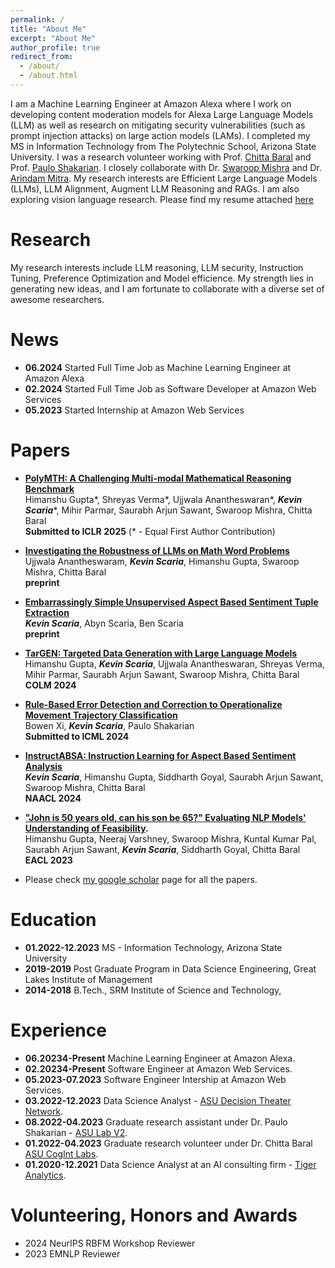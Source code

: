 ```yaml
---
permalink: /
title: "About Me"
excerpt: "About Me"
author_profile: true
redirect_from: 
  - /about/
  - /about.html
---
```


I am a Machine Learning Engineer at Amazon Alexa
where I work on developing content moderation models for Alexa Large Language Models (LLM) as well 
as research on mitigating security vulnerabilities (such as prompt injection attacks) on large action models (LAMs).
I completed my MS in Information Technology from The Polytechnic School, Arizona State University. 
I was a research volunteer working with Prof. [Chitta Baral](https://www.public.asu.edu/~cbaral/) and Prof. [Paulo Shakarian](https://search.asu.edu/profile/2424157). 
I closely collaborate with Dr. [Swaroop Mishra](https://swarooprm.github.io/) and Dr. [Arindam Mitra](https://ari9dam.github.io/). 
My research interests are Efficient Large Language Models (LLMs), LLM Alignment, Augment LLM Reasoning and RAGs.
I am also exploring vision language research.
Please find my resume attached [here](https://drive.google.com/file/d/1ielxtf5bxN0a6WehCDCIUN2bEOE7Pqxp/view?usp=sharing)

Research
======
My research interests include LLM reasoning, LLM security, Instruction Tuning, Preference Optimization and Model efficience. 
My strength lies in generating new ideas, and I am fortunate to collaborate with a diverse set of awesome researchers.

News
======
* **06.2024** Started Full Time Job as Machine Learning Engineer at Amazon Alexa
* **02.2024** Started Full Time Job as Software Developer at Amazon Web Services
* **05.2023** Started Internship at Amazon Web Services

Papers
======
* **[PolyMTH: A Challenging Multi-modal Mathematical Reasoning Benchmark](https://polymathbenchmark.github.io/)** <br>
Himanshu Gupta\*, Shreyas Verma\*, Ujjwala Anantheswaran\*, ***Kevin Scaria***\*, Mihir Parmar, Saurabh Arjun Sawant, Swaroop Mishra, Chitta Baral <br>
  **Submitted to ICLR 2025** (\* - Equal First Author Contribution) <br>

* **[Investigating the Robustness of LLMs on Math Word Problems](https://arxiv.org/abs/2406.15444)** <br>
Ujjwala Anantheswaram, ***Kevin Scaria***, Himanshu Gupta, Swaroop Mishra, Chitta Baral <br>
  **preprint**<br>

* **[Embarrassingly Simple Unsupervised Aspect Based Sentiment Tuple Extraction](https://arxiv.org/abs/2404.13751)** <br>
***Kevin Scaria***, Abyn Scaria, Ben Scaria <br>
  **preprint**<br>

* **[TarGEN: Targeted Data Generation with Large Language Models](https://arxiv.org/abs/2308.14250)** <br>
Himanshu Gupta, ***Kevin Scaria***, Ujjwala Anantheswaran, Shreyas Verma, Mihir Parmar, Saurabh Arjun Sawant, Swaroop Mishra, Chitta Baral <br>
  **COLM 2024**<br>

* **[Rule-Based Error Detection and Correction to Operationalize Movement Trajectory Classification](https://arxiv.org/abs/2308.14250)** <br>
Bowen Xi, ***Kevin Scaria***, Paulo Shakarian <br>
  **Submitted to ICML 2024**<br>

* **[InstructABSA: Instruction Learning for Aspect Based Sentiment Analysis](https://arxiv.org/abs/2302.08624)** <br>
***Kevin Scaria***, Himanshu Gupta, Siddharth Goyal, Saurabh Arjun Sawant, Swaroop Mishra, Chitta Baral <br>
  **NAACL 2024**<br>
  
* **["John is 50 years old, can his son be 65?" Evaluating NLP Models' Understanding of Feasibility](https://arxiv.org/abs/2210.07471).** <br>
Himanshu Gupta, Neeraj Varshney, Swaroop Mishra, Kuntal Kumar Pal, Saurabh Arjun Sawant, ***Kevin Scaria***, Siddharth Goyal, Chitta Baral <br>
  **EACL 2023**<br>

* Please check [my google scholar](https://scholar.google.com/citations?user=nsYohr8AAAAJ&hl=en) page for all the papers.

Education
======
* **01.2022-12.2023** MS - Information Technology, Arizona State University
* **2019-2019** Post Graduate Program in Data Science Engineering, Great Lakes Institute of Management
* **2014-2018** B.Tech., SRM Institute of Science and Technology, 

Experience
======
* **06.20234-Present** Machine Learning Engineer at Amazon Alexa.
* **02.20234-Present** Software Engineer at Amazon Web Services.
* **05.2023-07.2023** Software Engineer Intership at Amazon Web Services.
* **03.2022-12.2023** Data Science Analyst - [ASU Decision Theater Network](https://dt.asu.edu/).
* **08.2022-04.2023** Graduate research assistant under Dr. Paulo Shakarian - [ASU Lab V2](https://labs.engineering.asu.edu/labv2/).
* **01.2022-04.2023** Graduate research volunteer under Dr. Chitta Baral [ASU CogInt Labs](https://cogintlab-asu.github.io/).
* **01.2020-12.2021** Data Science Analyst at an AI consulting firm - [Tiger Analytics](https://www.tigeranalytics.com/). 

Volunteering, Honors and Awards
======
* 2024 NeurIPS RBFM Workshop Reviewer
* 2023 EMNLP Reviewer